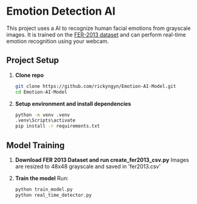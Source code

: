 # Emotion Detection AI

This project uses a AI to recognize human facial emotions from grayscale images. It is trained on the [FER-2013 dataset](https://www.kaggle.com/datasets/msambare/fer2013) and can perform real-time emotion recognition using your webcam.


## Project Setup

1. **Clone repo**
   ```bash
   git clone https://github.com/rickyngyn/Emotion-AI-Model.git
   cd Emotion-AI-Model

2. **Setup environment and install dependencies**
   ```bash
   python -m venv .venv
   .venv\Scripts\activate
   pip install -r requirements.txt


## Model Training

1. **Download FER 2013 Dataset and run create_fer2013_csv.py**
   Images are resized to 48x48 grayscale and saved in 'fer2013.csv'

2. **Train the model**
   Run:
   ```bash
   python train_model.py
   python real_time_detector.py



